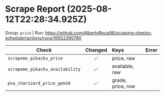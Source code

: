 # Scrape Report (2025-08-12T22:28:34.925Z)

Group: `price`  |  Run: https://github.com/AlbertoRoca96/scraping-checks-scheduler/actions/runs/16922395780

| Check | Changed | Keys | Error |
|---|:---:|:--|:--|
| `scrapeme_pikachu_price` | ✅ | price, raw |  |
| `scrapeme_pikachu_availability` | ✅ | available, raw |  |
| `psa_charizard_price_gem10` | ✅ | grade, price, row |  |

